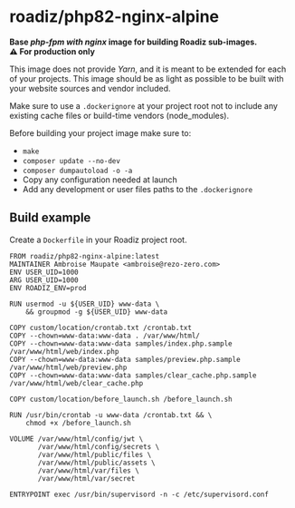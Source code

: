 # roadiz/php82-nginx-alpine
**Base *php-fpm with nginx* image for building Roadiz sub-images.**    
**⚠️ For production only**

This image does not provide *Yarn*, and it is meant
to be extended for each of your projects. This image should be as light as possible
to be built with your website sources and vendor included.

Make sure to use a `.dockerignore` at your project root not to include any existing
cache files or build-time vendors (node_modules).

Before building your project image make sure to:

- `make`
- `composer update --no-dev`
- `composer dumpautoload -o -a`
- Copy any configuration needed at launch
- Add any development or user files paths to the `.dockerignore`

## Build example

Create a `Dockerfile` in your Roadiz project root.

```
FROM roadiz/php82-nginx-alpine:latest
MAINTAINER Ambroise Maupate <ambroise@rezo-zero.com>
ENV USER_UID=1000
ARG USER_UID=1000
ENV ROADIZ_ENV=prod

RUN usermod -u ${USER_UID} www-data \
    && groupmod -g ${USER_UID} www-data

COPY custom/location/crontab.txt /crontab.txt
COPY --chown=www-data:www-data . /var/www/html/
COPY --chown=www-data:www-data samples/index.php.sample /var/www/html/web/index.php
COPY --chown=www-data:www-data samples/preview.php.sample /var/www/html/web/preview.php
COPY --chown=www-data:www-data samples/clear_cache.php.sample /var/www/html/web/clear_cache.php

COPY custom/location/before_launch.sh /before_launch.sh

RUN /usr/bin/crontab -u www-data /crontab.txt && \
    chmod +x /before_launch.sh

VOLUME /var/www/html/config/jwt \
       /var/www/html/config/secrets \
       /var/www/html/public/files \
       /var/www/html/public/assets \
       /var/www/html/var/files \
       /var/www/html/var/secret

ENTRYPOINT exec /usr/bin/supervisord -n -c /etc/supervisord.conf
```
